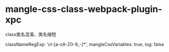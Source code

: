 # mangle-css-class-webpack-plugin-xpc
class类名混淆，类名缩短

classNameRegExp: 'cl-[a-zA-Z0-9_-]*',
            mangleCssVariables: true,
            log: false
